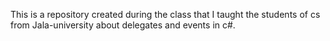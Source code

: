 This is a repository created during the class that I taught the students of cs from Jala-university about delegates and events in c#.
